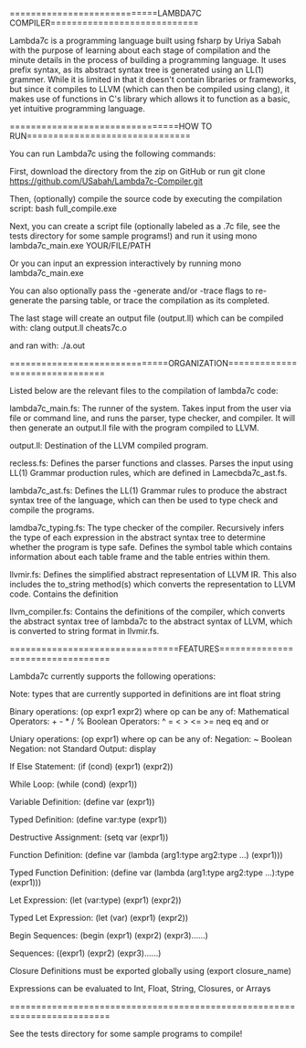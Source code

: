 ============================LAMBDA7C COMPILER============================

Lambda7c is a programming language built using fsharp by Uriya Sabah with 
the purpose of learning about each stage of compilation and the minute 
details in the process of building a programming language. It uses prefix 
syntax, as its abstract syntax tree is generated using an LL(1) grammer. 
While it is limited in that it doesn't contain libraries or frameworks, 
but since it compiles to LLVM (which can then be compiled using clang), 
it makes use of functions in C's library which allows it to function as a 
basic, yet intuitive programming language. 


================================HOW TO RUN===============================

You can run Lambda7c using the following commands:

First, download the directory from the zip on GitHub or run 
  git clone https://github.com/USabah/Lambda7c-Compiler.git

Then, (optionally) compile the source code by executing the compilation 
script:
  bash full_compile.exe

Next, you can create a script file (optionally labeled as a .7c file,
see the tests directory for some sample programs!) and run it using
  mono lambda7c_main.exe YOUR/FILE/PATH

Or you can input an expression interactively by running
  mono lambda7c_main.exe

You can also optionally pass the -generate and/or -trace flags 
to re-generate the parsing table, or trace the compilation as its
completed. 

The last stage will create an output file (output.ll) which can be
compiled with:
  clang output.ll cheats7c.o

and ran with:
  ./a.out

==============================ORGANIZATION===============================

Listed below are the relevant files to the compilation of lambda7c code:

lambda7c_main.fs: The runner of the system. Takes input from the user via
file or command line, and runs the parser, type checker, and compiler. 
It will then generate an output.ll file with the program compiled to LLVM. 

output.ll: Destination of the LLVM compiled program.

recless.fs: Defines the parser functions and classes. Parses the input 
using LL(1) Grammar production rules, which are defined in Lamecbda7c_ast.fs. 

lambda7c_ast.fs: Defines the LL(1) Grammar rules to produce the abstract
syntax tree of the language, which can then be used to type check and compile
the programs.

lamdba7c_typing.fs: The type checker of the compiler. Recursively infers the
type of each expression in the abstract syntax tree to determine whether the
program is type safe. Defines the symbol table which contains information
about each table frame and the table entries within them.

llvmir.fs: Defines the simplified abstract representation of LLVM IR. This
also includes the to_string method(s) which converts the representation to
LLVM code. Contains the definition

llvm_compiler.fs: Contains the definitions of the compiler, which converts the 
abstract syntax tree of lambda7c to the abstract syntax of LLVM, which is
converted to string format in llvmir.fs. 


================================FEATURES=================================

Lambda7c currently supports the following operations:

Note: types that are currently supported in definitions are 
  int float string

Binary operations: (op expr1 expr2)
  where op can be any of: 
    Mathematical Operators: + - * / % 
    Boolean Operators: ^ = < > <= >= neq eq and or

Uniary operations: (op expr1)
  where op can be any of: 
    Negation: ~ 
    Boolean Negation: not 
    Standard Output: display

If Else Statement: (if (cond) (expr1) (expr2))

While Loop: (while (cond) (expr1))

Variable Definition: (define var (expr1))

Typed Definition: (define var:type (expr1))

Destructive Assignment: (setq var (expr1))

Function Definition: (define var (lambda (arg1:type arg2:type ...) (expr1)))

Typed Function Definition: 
  (define var (lambda (arg1:type arg2:type ...):type (expr1)))

Let Expression: (let (var:type) (expr1) (expr2))

Typed Let Expression: (let (var) (expr1) (expr2))

Begin Sequences: (begin (expr1) (expr2) (expr3)......)

Sequences: ((expr1) (expr2) (expr3)......)

Closure Definitions must be exported globally using
  (export closure_name)

Expressions can be evaluated to Int, Float, String, Closures, or Arrays

=========================================================================

See the tests directory for some sample programs to compile!
